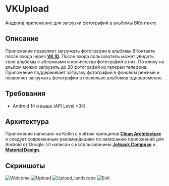 # VKUpload

Андроид приложение для загрузки фотографий в альбомы ВКонтакте

## Описание

Приложение позволяет загружать фотографии в альбомы ВКонтакте после входа через [**VK ID**](https://id.vk.com/). После входа пользователь может увидеть свои альбомы с абложками и количество фотографий в них. По клику на альбом можно загрузить до 20 фотографий из галереи телефона. Приложение поддерживает загрузку фотографий в фоновом режиме и позволяет загружать фотографии в несколько альбомов одновременно.

## Требования

* Android 14 и выше (API Level >34)

## Архитектура

Приложение написано на Kotlin с учётом принципов [**Clean Architecture**](https://developer.android.com/topic/architecture/intro) и следует современным рекомендациям по написанию приложений для Android от Google. UI написан с использованием [**Jetpack Compose**](https://developer.android.com/jetpack/compose) и [**Material Design**](https://material.io/design).

## Скриншоты

![Welcome](/screenshots/Screenshot_welcome.png)
![Upload](/screenshots/Screenshot_upload.png)
![Upload_landscape](/screenshots/Screenshot_landscape.png)
![Exit](/screenshots/Screenshot_exit.png)
